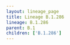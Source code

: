 ```yaml
---
layout: lineage_page
title: Lineage B.1.286
lineage: B.1.286
parent: B.1
children: ['B.1.286']
---
```

